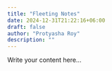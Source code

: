 ```yaml
---
title: "Fleeting Notes"
date: 2024-12-31T21:22:16+06:00
draft: false
author: "Protyasha Roy"
description: ""
---
```


Write your content here...
